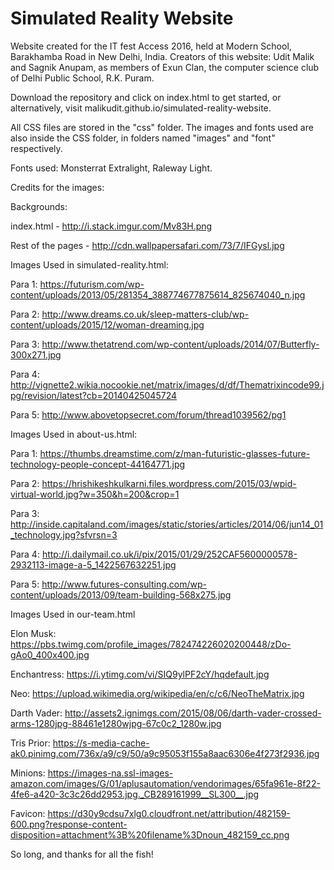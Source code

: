 # Simulated Reality Website
Website created for the IT fest Access 2016, held at Modern School, Barakhamba Road in New Delhi, India.
Creators of this website: Udit Malik and Sagnik Anupam, as members of Exun Clan, the computer science club of Delhi Public School, R.K. Puram.

Download the repository and click on index.html to get started, or alternatively, visit malikudit.github.io/simulated-reality-website.

All CSS files are stored in the "css" folder. 
The images and fonts used are also inside the CSS folder, in folders named "images" and "font" respectively.

Fonts used: Monsterrat Extralight, Raleway Light.

Credits for the images:

Backgrounds:

index.html - http://i.stack.imgur.com/Mv83H.png

Rest of the pages - http://cdn.wallpapersafari.com/73/7/IFGysl.jpg

Images Used in simulated-reality.html:

Para 1: https://futurism.com/wp-content/uploads/2013/05/281354_388774677875614_825674040_n.jpg

Para 2: http://www.dreams.co.uk/sleep-matters-club/wp-content/uploads/2015/12/woman-dreaming.jpg

Para 3: http://www.thetatrend.com/wp-content/uploads/2014/07/Butterfly-300x271.jpg

Para 4: http://vignette2.wikia.nocookie.net/matrix/images/d/df/Thematrixincode99.jpg/revision/latest?cb=20140425045724

Para 5: http://www.abovetopsecret.com/forum/thread1039562/pg1

Images Used in about-us.html:

Para 1: https://thumbs.dreamstime.com/z/man-futuristic-glasses-future-technology-people-concept-44164771.jpg

Para 2: https://hrishikeshkulkarni.files.wordpress.com/2015/03/wpid-virtual-world.jpg?w=350&h=200&crop=1

Para 3: http://inside.capitaland.com/images/static/stories/articles/2014/06/jun14_01_technology.jpg?sfvrsn=3

Para 4: http://i.dailymail.co.uk/i/pix/2015/01/29/252CAF5600000578-2932113-image-a-5_1422567632251.jpg

Para 5: http://www.futures-consulting.com/wp-content/uploads/2013/09/team-building-568x275.jpg

Images Used in our-team.html

Elon Musk:   https://pbs.twimg.com/profile_images/782474226020200448/zDo-gAo0_400x400.jpg 

Enchantress: https://i.ytimg.com/vi/SIQ9ylPF2cY/hqdefault.jpg 

Neo: 	     https://upload.wikimedia.org/wikipedia/en/c/c6/NeoTheMatrix.jpg

Darth Vader: http://assets2.ignimgs.com/2015/08/06/darth-vader-crossed-arms-1280jpg-88461e1280wjpg-67c0c2_1280w.jpg

Tris Prior:  https://s-media-cache-ak0.pinimg.com/736x/a9/c9/50/a9c95053f155a8aac6306e4f273f2936.jpg

Minions:     https://images-na.ssl-images-amazon.com/images/G/01/aplusautomation/vendorimages/65fa961e-8f22-4fe6-a420-3c3c26dd2953.jpg._CB289161999__SL300__.jpg

Favicon: https://d30y9cdsu7xlg0.cloudfront.net/attribution/482159-600.png?response-content-disposition=attachment%3B%20filename%3Dnoun_482159_cc.png

So long, and thanks for all the fish!
